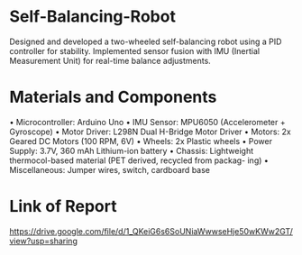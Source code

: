 # Self-Balancing-Robot
Designed and developed a two-wheeled self-balancing robot using a PID controller for stability. Implemented sensor fusion with IMU (Inertial Measurement Unit) for real-time balance adjustments.

# Materials and Components
• Microcontroller: Arduino Uno
• IMU Sensor: MPU6050 (Accelerometer + Gyroscope)
• Motor Driver: L298N Dual H-Bridge Motor Driver
• Motors: 2x Geared DC Motors (100 RPM, 6V)
• Wheels: 2x Plastic wheels
• Power Supply: 3.7V, 360 mAh Lithium-ion battery
• Chassis: Lightweight thermocol-based material (PET derived, recycled from packag-
ing)
• Miscellaneous: Jumper wires, switch, cardboard base

# Link of Report
https://drive.google.com/file/d/1_QKeiG6s6SoUNiaWwwseHje50wKWw2GT/view?usp=sharing
